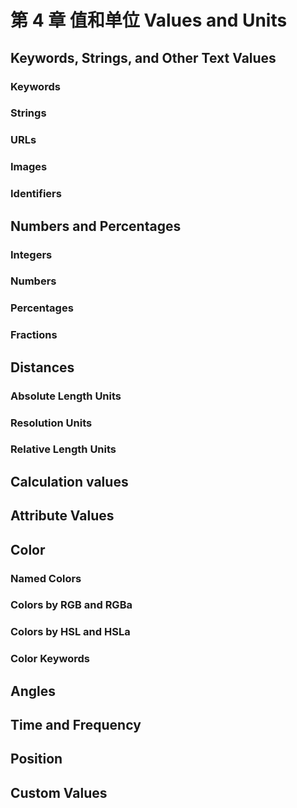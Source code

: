 # 第 4 章 值和单位 Values and Units

## Keywords, Strings, and Other Text Values

### Keywords

### Strings

### URLs

### Images

### Identifiers

## Numbers and Percentages

### Integers

### Numbers

### Percentages

### Fractions

## Distances

### Absolute Length Units

### Resolution Units

### Relative Length Units

## Calculation values

## Attribute Values

## Color

### Named Colors

### Colors by RGB and RGBa

### Colors by HSL and HSLa

### Color Keywords

## Angles

## Time and Frequency

## Position

## Custom Values
